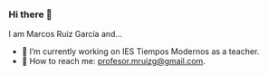 ### Hi there 👋

I am Marcos Ruiz García and...

- 🔭 I’m currently working on IES Tiempos Modernos as a teacher.
- 💬 How to reach me: profesor.mruizg@gmail.com.
